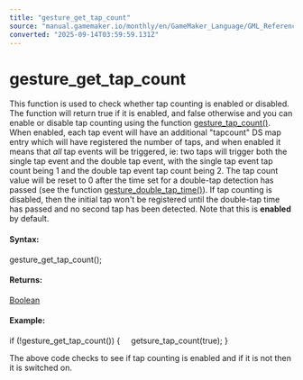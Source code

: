 ```yaml
---
title: "gesture_get_tap_count"
source: "manual.gamemaker.io/monthly/en/GameMaker_Language/GML_Reference/Game_Input/Gesture_Input/gesture_get_tap_count.htm"
converted: "2025-09-14T03:59:59.131Z"
---
```


# gesture\_get\_tap\_count

This function is used to check whether tap counting is enabled or disabled. The function will return true if it is enabled, and false otherwise and you can enable or disable tap counting using the function [gesture\_tap\_count()](../../../../../../../GameMaker_Language/GML_Reference/Game_Input/Gesture_Input/gesture_tap_count.md). When enabled, each tap event will have an additional "tapcount" DS map entry which will have registered the number of taps, and when enabled it means that _all_ tap events will be triggered, ie: two taps will trigger both the single tap event and the double tap event, with the single tap event tap count being 1 and the double tap event tap count being 2. The tap count value will be reset to 0 after the time set for a double-tap detection has passed (see the function [gesture\_double\_tap\_time()](gesture_get_double_tap_time.md)). If tap counting is disabled, then the initial tap won't be registered until the double-tap time has passed and no second tap has been detected. Note that this is **enabled** by default.

#### **Syntax:**

gesture\_get\_tap\_count();

#### Returns:

[Boolean](../../../GML_Overview/Data_Types.md)

#### Example:

if (!gesture\_get\_tap\_count())
{
    getsure\_tap\_count(true);
}

The above code checks to see if tap counting is enabled and if it is not then it is switched on.